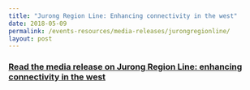 ```yaml
---
title: "Jurong Region Line: Enhancing connectivity in the west"
date: 2018-05-09
permalink: /events-resources/media-releases/jurongregionline/
layout: post
---
```

<h3 style="color:#124596; font-weight:bold;"><a href="https://www.lta.gov.sg/content/ltagov/en/newsroom/2018/5/2/joint-news-release-by-the-land-transport-authority-lta-sla---jurong-region-line-enhancing-connectivity-in-the-west.html">Read the media release on Jurong Region Line: enhancing connectivity in the west</a></h3>